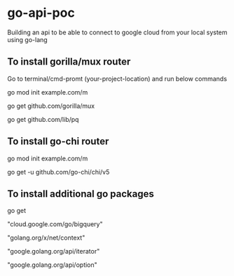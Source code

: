 # go-api-poc

Building an api to be able to connect to google cloud from your local system using go-lang

## To install gorilla/mux router
Go to terminal/cmd-promt (your-project-location) and run below commands

go mod init example.com/m

go get github.com/gorilla/mux

go get github.com/lib/pq

## To install go-chi router

go mod init example.com/m

go get -u github.com/go-chi/chi/v5

## To install additional go packages

go get 

"cloud.google.com/go/bigquery"

"golang.org/x/net/context"

"google.golang.org/api/iterator"

"google.golang.org/api/option"
